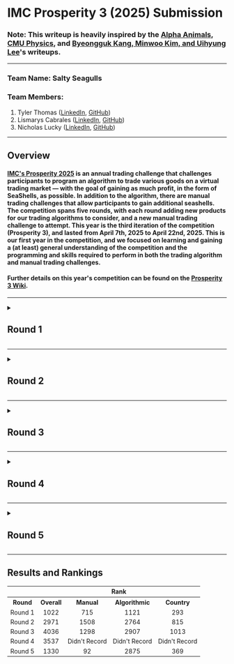 # IMC Prosperity 3 (2025) Submission
### Note: This writeup is heavily inspired by the [Alpha Animals](https://github.com/CarterT27/imc-prosperity-3), [CMU Physics](https://github.com/chrispyroberts/imc-prosperity-3), and [Byeongguk Kang, Minwoo Kim, and Uihyung Lee](https://github.com/pe049395/IMC-Prosperity-2024)'s writeups.
---
### Team Name: Salty Seagulls

### Team Members:
1. Tyler Thomas ([LinkedIn](https://www.linkedin.com/in/tyler-b-thomas/), [GitHub](https://github.com/TylerThomas6))
2. Lismarys Cabrales ([LinkedIn](https://www.linkedin.com/in/lismaryscabrales/), [GitHub](https://github.com/ikozmicx))
3. Nicholas Lucky ([LinkedIn](https://www.linkedin.com/in/nicholas-lucky/), [GitHub](https://github.com/Nicholas-Lucky))
---
## Overview
#### [IMC's Prosperity 2025](https://prosperity.imc.com/) is an annual trading challenge that challenges participants to program an algorithm to trade various goods on a virtual trading market — with the goal of gaining as much profit, in the form of SeaShells, as possible. In addition to the algorithm, there are manual trading challenges that allow participants to gain additional seashells. The competition spans five rounds, with each round adding new products for our trading algorithms to consider, and a new manual trading challenge to attempt. This year is the third iteration of the competition (Prosperity 3), and lasted from April 7th, 2025 to April 22nd, 2025. This is our first year in the competition, and we focused on learning and gaining a (at least) general understanding of the competition and the programming and skills required to perform in both the trading algorithm and manual trading challenges.

#### Further details on this year's competition can be found on the [Prosperity 3 Wiki](https://imc-prosperity.notion.site/Prosperity-3-Wiki-19ee8453a09380529731c4e6fb697ea4).
---
<details>
<summary><h2>Round 1</h2></summary>

### Algorithmic Trading
#### As mentioned in [Round 1 of the wiki](https://imc-prosperity.notion.site/Round-1-19ee8453a09381d18b78cf3c21e5d916), Round 1 introduced us to our first three tradable products: `RAINFOREST_RESIN`, `KELP`, and `SQUID_INK`. These products seem to have varying levels of stability, with `RAINFOREST_RESIN` having relatively stable values, `KELP` having some variation, and `SQUID_INK` having the most volatility of the three products. `RAINFOREST_RESIN` has a position limit of `50`, `KELP` has a position limit of `50`, and `SQUID_INK` has a position limit of `50`.

#### We began with the [IMC_prototype.py](https://github.com/Nicholas-Lucky/IMC-Prosperity-3-Submission/blob/main/IMC_prototype.py) provided to us by Mark Brezina in the IMC Prosperity Discrod server. After learning the logic of the code, we experimented with different thresholds to buy and sell the tradable products. Realizing that our code needed to be adaptable, we attempted to store and track the sell orders that we encountered in a `sell_order_history` dictionary. We also created a `buy_order_history` dictionary to use alongside `sell_order_history` when calculating buy and sell thresholds for `SQUID_INK`, as suggested by Tyler Thomas. For `sell_order_history`, we would append the lowest sell order of the iteration, while we would append the highest buy order of the iteration to `buy_order_history`. These dictionaries could then be converted into strings to be put in `traderData` and converted back to dictionaries at the start of future iterations.

```python
# In round_1.py

# At the start of the Trader class
sell_order_history = {}
buy_order_history = {}

if state.traderData != "":
    order_histories = string_to_list_of_dictionaries(state.traderData)
    sell_order_history = order_histories[0]
    buy_order_history = order_histories[1]

# ...perform calculations

# At the end of the Trader class
newData = []
newData.append(sell_order_history)
newData.append(buy_order_history)

traderData = str(newData)
```

#### In subsequent iterations, we took the average of the sell orders in `sell_order_history` for each product, and used this average as our threshold for buying and selling. For round 1, we actually ended up not using `buy_order_history` for calculating thresholds for `SQUID_INK`, I think because of time constraints.

```python
# In round_1.py

if product == "KELP":
    #acceptable_buy_price = get_average(sell_order_history[product])
    acceptable_sell_price = get_average(sell_order_history[product]) + 3
```

#### We also attempted to add slight offsets for the buy/sell thresholds for some products, which we hoped would allow us to sell a product at a higher price than what we bought the product for. While most of these offsets were hardcoded based on rough estimates for how volatile each product would be, we added an adaptable offset for `SQUID_INK`, as we felt that such an offset would benefit `SQUID_INK` the most due to the product's high volatility. This adaptable offset was calculated by subtracting the 100th most recent sell order from the most recent sell order, dividing the difference by 6, and taking the absolute value. This result was then added to the threshold to sell, with the idea being that:
1. Quickly rising sell orders should raise our threshold to sell, potentially allowing us to sell `SQUID_INK` at higher prices
2. Stagnating sell orders should maintain our threshold to sell as it is
3. Quickly falling sell orders should also raise our threshold to sell, as we would not want to sell `SQUID_INK` at these prices

```python
# In round_1.py

# In hindsight, index_one and index_two probably should've been switched, but it still be fine given the absolute value 
index_one = 0
index_two = 99
if len(sell_order_history[product]) < 100:
    index_two = len(sell_order_history[product]) - 1

sell_offset = (sell_order_history[product][index_one] - sell_order_history[product][index_two]) / 6
if sell_offset < 0:
    sell_offset *= -1

# ...later in the code...
if product == "SQUID_INK":
    # ...
    acceptable_sell_price = sell_order_ave + sell_offset
```

#### For the first iteration of the `Trader` class, we hardcoded many of the thresholds for all three products. We originally wanted these hardcoded values to only be used in the first iteration, however we found that they provided us with more profit when used in future iterations as well. As a result, assuming that the historical data given would reflect on the final submission data (which we later learned is not the case), we ended up sticking with these hardcoded values for many of our thresholds.

```python
# In round_1.py

# "RAINFOREST_RESIN" price, hardcoded for now
acceptable_buy_price = 9999  # Participant should calculate this value
acceptable_sell_price = 10001  # Participant should calculate this value

if product == "SQUID_INK":
    acceptable_buy_price = 1950
    acceptable_sell_price = 1970

elif product == "KELP":
    acceptable_buy_price = 2030
    acceptable_sell_price = 2032

# ...later in the code; we commented out the lines for calculating thresholds
#if product == "RAINFOREST_RESIN":
#acceptable_buy_price = get_average(sell_order_history[product]) - 2
#acceptable_sell_price = get_average(sell_order_history[product]) + 1
```

#### These are the results of our Round 1 algorithm:

![round_1_algorithm_results_1](https://github.com/Nicholas-Lucky/IMC-Prosperity-3-Submission/blob/main/readme_embeds/round_1_algorithm_results_1.gif)
![round_1_algorithm_results_2](https://github.com/Nicholas-Lucky/IMC-Prosperity-3-Submission/blob/main/readme_embeds/round_1_algorithm_results_2.gif)

#### While we did gain profit from our algorithm, we recognized that some of our buy and sell thresholds were still hardcoded for some of the products. As a result, we attempted to make our thresholds and algorithms more adaptable in future rounds.

### Manual Trading
#### As mentioned in [Round 1 of the wiki](https://imc-prosperity.notion.site/Round-1-19ee8453a09381d18b78cf3c21e5d916), the manual trading challenge for Round 1 was a series of currency trades that we needed to. We began with 500,000 SeaShells, with SeaShells as our starting currency, and we needed to trade this initial amount to different currencies before ending with a trade back to SeaShells. We amount we get from trading to another currency is determined by the multiplier of the trade, as determined by:

| Products/Currencies | Snowballs | Pizzas | Silicon Nuggets | SeaShells |
|:-------------------:|:---------:|:------:|:---------------:|:---------:|
| Snowballs           | 1         | 1.45   | 0.52            | 0.72      |
| Pizzas              | 0.7       | 1      | 0.31            | 0.48      |
| Silicon Nuggets     | 1.95      | 3.1    | 1               | 1.49      |
| SeaShells           | 1.34      | 1.98   | 0.64            | 1         |

#### ^^ For example, if we have 500,000 SeaShells and trade to Pizzas, we will receive 500,000 x 1.98 = 990,000 Pizzas

#### Our goal is to perform 5 trades (with the 5th trade being back to SeaShells) that will ideally net us a profit in SeaShells — the general format is shown below. It is worth noting that we are allowed to trade a currency into the same currency (the resulting multiplier would be 1), and we are allowed to trade into a specific currency more than once.

| Initial Currency | Currency to Trade to |
|:----------------:|:--------------------:|
| SeaShells        | product_1            |
| product_1        | product_2            |
| product_2        | product_3            |
| product_3        | product_4            |
| product_4        | SeaShells            |

#### Our work for this round's manual trading can be viewed in [round_1_manual_trading.py](https://github.com/Nicholas-Lucky/IMC-Prosperity-3-Submission/blob/main/round_1/round_1_manual_trading.py). Assuming that the 5th trade will always be to SeaShells, we would essentially have 4 trades, each of which has 4 possible currencies to choose from. As a result, we assumed there would be a maximum of 4<sup>4</sup> = 256 possible "paths" for this challenge. Hence, we felt that it was possible to use brute force to determine the optimal series of trades that would yield the highest number of SeaShells. After fixing errors identified by Tyler Thomas, our round_1_manual_trading.py yielded the following path:

![round_1_manual_code_output](https://github.com/Nicholas-Lucky/IMC-Prosperity-3-Submission/blob/main/readme_embeds/round_1_manual_code_output.jpg)

#### ^^ With a revenue of 544,340.16 SeaShells, and an initial amount of 500,000 SeaShells, our profit from this series of trades would be 544,340.16 - 500,000 = 44,340.16 SeaShells

#### These are the results of our Round 1 manual trading challenge:

![round_1_manual_results_1](https://github.com/Nicholas-Lucky/IMC-Prosperity-3-Submission/blob/main/readme_embeds/round_1_manual_results_1.gif)
![round_1_manual_results_2](https://github.com/Nicholas-Lucky/IMC-Prosperity-3-Submission/blob/main/readme_embeds/round_1_manual_results_2.jpg)
![round_1_manual_results_3](https://github.com/Nicholas-Lucky/IMC-Prosperity-3-Submission/blob/main/readme_embeds/round_1_manual_results_3.jpg)

#### ^^ It seems that the number 1 team in Manual after Round 1, RBQ, also had a profit of 44,340 SeaShells, which supports the claim that we seemed to have submitted the optimal series of trades for Round 1's manual trading challenge.
</details>

---
<details>
<summary><h2>Round 2</h2></summary>

### Algorithmic Trading
#### As mentioned in [Round 2 of the wiki](https://imc-prosperity.notion.site/Round-2-19ee8453a09381a580cdf9c0468e9bc8), Round 2 introduced us to 5 new tradeable products: `CROISSANTS`, `JAMS`, `DJEMBES`, `PICNIC_BASKET1`, and `PICNIC_BASKET2`. `PICNIC_BASKET1` and `PICNIC_BASKET2` are a little different in that they contain multiple products: `PICNIC_BASKET1` contains 6 `CROISSANTS`, 3 `JAMS`, and 1 `DJEMBES`, while `PICNIC_BASKET2` contains 4 `CROISSANTS` and 2 `JAMS`.

#### `CROISSANTS` has a position limit of `250`, `JAMS` has a position limit of `350`, `DJEMBES` has a position limit of `60`, `PICNIC_BASKET1` has a position limit of `60`, and `PICNIC_BASKET2` has a position limit of `100`.

#### We used a similar strategy for the `CROISSANTS`, `JAMS`, and `DJEMBES`, using the average of the `sell_order_history` for our buy and sell offsets alongside some offsets to ideally allow buying at lower prices and selling at higher prices. For the thresholds to sell, we used the same adaptable offset calculations that were used for `SQUID_INK`.

```python
# In round_2.py

if product == "CROISSANTS":
    acceptable_buy_price = get_average(sell_order_history[product]) - 4
    acceptable_sell_price = get_average(sell_order_history[product]) + sell_offset

if product == "DJEMBES":
    acceptable_buy_price = get_average(sell_order_history[product]) - 4
    acceptable_sell_price = get_average(sell_order_history[product]) + sell_offset

if product == "JAMS":
    acceptable_buy_price = get_average(sell_order_history[product]) - 4
    acceptable_sell_price = get_average(sell_order_history[product]) + sell_offset
```

#### We also used a similar strategy for `PICNIC_BASKET1` and `PICNIC_BASKET2`, however, instead of using the `sell_order_history` of `PICNIC_BASKET1` and `PICNIC_BASKET2`, we broke the baskets down into the individual products they contained. The thresholds for `PICNIC_BASKET1` would be calculated by summing the `sell_order_history` average of `CROISSANTS` multiplied by 6, the `sell_order_history` average of `JAMS` multiplied by 3, and the `sell_order_history` average of `DJEMBES`. The thresholds for `PICNIC_BASKET2` would be calculated by summing the `sell_order_history` average of `CROISSANTS` multiplied by 4 and the `sell_order_history` average of `JAMS` multiplied by 2.

```python
# In round_2.py

if product == "PICNIC_BASKET1":
    croissants = (get_average(sell_order_history["CROISSANTS"])) * 6
    jams = (get_average(sell_order_history["JAMS"])) * 3
    djembe = get_average(sell_order_history["DJEMBES"])

    acceptable_buy_price = croissants + jams + djembe - 5
    acceptable_sell_price = acceptable_buy_price + sell_offset

if product == "PICNIC_BASKET2":
    croissants = (get_average(sell_order_history["CROISSANTS"])) * 4
    jams = (get_average(sell_order_history["JAMS"])) * 2

    acceptable_buy_price = croissants + jams - 5
    acceptable_sell_price = acceptable_buy_price + sell_offset
```

#### We also attempted to add "crash detectors" that can be used to warn the algorithm of an incoming crash. We discussed two possible "crash detectors" to implement:
1. If incoming prices for a product are significantly higher than the historical average, be ready to sell everything we have for that product
2. If incoming prices for a product are significantly lower than prices some number of iterations ago (for example, 5 iterations ago), be ready to sell everything we have for that product

#### We decided that our "crash detectors" should follow the first implementation (point 1), as, while recognizing the possibility of missing the potential upsides of continuously rising trends, it would be ideal for our algorithm to be proactive rather than reactive. As a result, we added four conditions to compare incoming prices and, in the event of one of these conditions being true, signal the algorithm to sell all it currently has for a given product.

```python
# In round_2.py

# Condition 1: Sell order is slightly higher than a recent average (small-dip checker)
# Condition 2: Sell order is too high above the historical average (big-dip checker)
# Condition 3: Sell order of PICNIC_BASKET1 and PICNIC_BASKET2 is slightly higher than a recent average (small-dip checker)
# Condition 4: Sell order of DJEMBES is slightly higher than a recent average (small-dip checker)
# Condition 5 (not used): Sell order is too low vs 5 sell orders ago

# ...later in the code...
if ((condition_one or condition_two or condition_three or condition_four or condition_five) and (sell_order_history.get(product) is not None)):
    # Sell everything for that product
```

#### We also attempted to work with the current positions and position limits of the products, however, due to time constraints, we were not able to implement relevant functionality that we found meaningful. We were able to begin implementation to track current positions for our products, and store these values in `traderData` for future iterations.

```python
# In round_2.py

current_positions = {}

if state.traderData != "":
    order_histories = convert_trading_data(state.traderData)
    # ...
    current_positions = order_histories[2]

# ...

position = 0
    if current_positions.get(product) is not None:
        position = current_positions[product]
    else:
        current_positions[product] = 0

# ...

if int(best_bid) > acceptable_sell_price:
    # Sell some of the product
    # ...
    position -= best_bid_amount

# ...

newData = []
# ...
newData.append(current_positions)

# String value holding Trader state data required. 
# It will be delivered as TradingState.traderData on next execution.
traderData = str(newData)
```

#### Regarding the previous products in Round 1, we attempted to make our algorithm more adaptable by uncommenting our `sell_order_history` averages, allowing the buy and sell thresholds of `RAINFOREST_RESIN`, `KELP`, and `SQUID_INK` to be mainly influenced by previous sell orders; we left hardcoded offsets for some of the thresholds, however. We hope that this change will allow our algorithm to perform in more scenarios than if we solely relied on hardcoded values, despite their performance in Round 1.

```python
# In round_2.py

if product == "RAINFOREST_RESIN":
    acceptable_buy_price = get_average(sell_order_history[product]) - 1   # Influenced by sell_order_history, -1 is still hardcoded
    acceptable_sell_price = get_average(sell_order_history[product]) + 1  # Influenced by sell_order_history, -1 is still hardcoded

if product == "KELP":
    acceptable_buy_price = get_average(sell_order_history[product])       # Influenced by sell_order_history
    acceptable_sell_price = get_average(sell_order_history[product]) + 3  # Influenced by sell_order_history, -3 is still hardcoded
```

#### These are the results of our Round 2 algorithm:

![round_2_algorithm_results_1](https://github.com/Nicholas-Lucky/IMC-Prosperity-3-Submission/blob/main/readme_embeds/round_2_algorithm_results_1.gif)
![round_2_algorithm_results_2](https://github.com/Nicholas-Lucky/IMC-Prosperity-3-Submission/blob/main/readme_embeds/round_2_algorithm_results_2.gif)

#### ^^ Currently, we suspect a possible reason for this downward trend in profit could be due to faulty "crash detector" logic or implementation or both.

### Manual Trading
#### As mentioned in [Round 2 of the wiki](https://imc-prosperity.notion.site/Round-2-19ee8453a09381a580cdf9c0468e9bc8), the manual trading challenge for Round 2 presented 10 shipping containers, each of which contains a base amount of 10,000 SeaShells, a set multiplier, and some number of inhabitants — all of which will be used to calculate the final amount of SeaShells. The final amount of SeaShells awarded by a crate will also depend on the percentage of participants who choose the crate. The 10 shipping containers are presented below, with each table element (except the empty elements) representing a crate:

| x80 Multiplier, 6 Inhabitants  | x37 Multiplier, 6 Inhabitants |                               |
|:------------------------------:|:-----------------------------:|:-----------------------------:|
| x10 Multiplier, 1 Inhabitant   | x31 Multiplier, 2 Inhabitants | x17 Multiplier, 1 Inhabitant  |
| x90 Multiplier, 10 Inhabitants | x50 Multiplier, 4 Inhabitants |                               |
| x20 Multiplier, 2 Inhabitants  | x73 Multiplier, 4 Inhabitants | x89 Multiplier, 8 Inhabitants |

#### The formula for the final amount of SeaShells awarded by the crate is as follows:
#### $\text{Final Amount}=\frac{10,000 * \text{Multiplier}}{\text{Inhabitants} + (\text{Participant Pick Percentage} * 100)}$

#### ^^ As an example, if we pick the crate on the top left of the table (x80 Multiplier, 6 Inhabitants). If, at the end of the round, we find that 5% of the participants picked this crate, the amount of SeaShells awarded to us from this crate would be:
#### $\text{Final Amount}=\frac{10,000 * 80}{6 + (0.05 * 100)}=\frac{800,000}{6 + 5}=\frac{800,000}{11}\approx72727.2727\text{ SeaShells}$

#### In this manual trading challenge, we may open up to 2 shipping containers, with the first container being free to pick, and the second container costing an initial fee of 50,000 SeaShells. Our goal is to award ourselves with the most number of SeaShells possible from these crates.

#### Given that the first crate is free to pick, we focused on the possibility of picking a second crate, which is riskier due to its initial 50,000 SeaShell fee. In order for a second crate to be profitable, the final amount of SeaShells it awards to us would need to have at least 50,000 to offset the initial fee. In other words:
#### $\frac{10,000 * \text{Multiplier}}{\text{Inhabitants} + (\text{Participant Pick Percentage} * 100)}\ge50,000$

#### Rearranging the equation gives us:
#### $10,000 * \frac{\text{Multiplier}}{\text{Inhabitants} + (\text{Participant Pick Percentage} * 100)}\ge50,000$
#### $\frac{\text{Multiplier}}{\text{Inhabitants} + (\text{Participant Pick Percentage} * 100)}\ge\frac{50,000}{10,000}$
#### $\frac{\text{Multiplier}}{\text{Inhabitants} + (\text{Participant Pick Percentage} * 100)}\ge5$

#### We interpreted this to mean that the initial multiplier of the crate will be divided by the sum of the number of inhabitants and the participant pick percentage. This quotient will be the "final multiplier" that multiplies with the crate's base amount of 10,000 SeaShells to get the final amount of SeaShells awarded. As a result, we would want the "final multiplier" of the second crate to be greater than or equal to 5 to offset the initial fee of 50,000 SeaShells.

#### With all variables given to us except for the participant pick percentage, we can calculate the maximum participant pick percentage allowed for a crate to have a "final multiplier" of 5. Using [round_2_manual_trading.py](https://github.com/Nicholas-Lucky/IMC-Prosperity-3-Submission/blob/main/round_2/round_2_manual_trading.py), we found the following maximums for the crates:

![round_2_manual_code_output](https://github.com/Nicholas-Lucky/IMC-Prosperity-3-Submission/blob/main/readme_embeds/round_2_manual_code_output.jpg)
#### ^^ It is worth noting that adding these percentages up yields 58.4%, meaning that it is highly likely that most, if not all, of these crates will not be profitable as a second choice, depending on how the other 41.6% of crate picks are distributed.

#### After some discussion, we eventually decided to pick 2 crates, well aware of the risks of a second crate:
1. x80 Multiplier, 6 Inhabitants
2. x31 Multiplier, 2 Inhabitants

#### We chose the (x80 Multiplier, 6 Inhabitants) crate because we assume more participants would choose the (x90 Multiplier, 10 Inhabitants), (x89 Multiplier, 8 Inhabitants), and (x73 Multiplier, 4 Inhabitants) crates. Hence, we hoped that the maximum participant pick percentage of 10% was feasible. We chose the (x31 Multiplier, 2 Inhabitants) crate because we wanted to pick a crate that had a lower multiplier, and we guessed that the (x10 Multiplier, 1 Inhabitant), (x20 Multiplier, 2 Inhabitants), (x17 Multiplier, 1 Inhabitant), (x37 Multiplier, 3 Inhabitants), and (x50 Multiplier, 4 Inhabitants) crates would have their maximum participant pick percentages exceeded.

#### These are the results of our Round 2 manual trading challenge:

![round_2_manual_results_1](https://github.com/Nicholas-Lucky/IMC-Prosperity-3-Submission/blob/main/readme_embeds/round_2_manual_results_1.gif)
![round_2_manual_results_2](https://github.com/Nicholas-Lucky/IMC-Prosperity-3-Submission/blob/main/readme_embeds/round_2_manual_results_2.jpg)

#### Both of our crates awarded us with around 33,000 to 34,000 SeaShells each. With an initial fee of 50,000 SeaShells for the second crate, it seems that we would have finished the manual trading challenge with more SeaShells if we had only chosen one crate. It is also worth nothing that the final distribution of crate picks was provided to us in [Round 4 of the wiki](https://imc-prosperity.notion.site/Round-4-19ee8453a0938112aa5fd7f0d060ffe6):

![round_2_manual_results_3](https://github.com/Nicholas-Lucky/IMC-Prosperity-3-Submission/blob/main/readme_embeds/round_2_manual_results_3.jpg)

#### ^^ Only the (x10 Multiplier, 1 Inhabitant) and (x20 Multiplier, 2 Inhabitants) crates ended up being profitable as second choices, which we did not expect, as we assumed that they would have had enough picks to have their maximum participant pick percentages exceeded; overall, these crates seemed to risky for us to choose at the time, so a more likely change we could have made to increase our profit is to only choose one crate and forgo the second crate and the 50,000 SeaShell fee.

</details>

---
<details>
<summary><h2>Round 3</h2></summary>

### Algorithmic Trading
#### As mentioned in [Round 3 of the wiki](https://imc-prosperity.notion.site/Round-3-19ee8453a093811082dbcdd1f6c1cd0f), Round 3 introduced us to the following six tradable products: `VOLCANIC_ROCK_VOUCHER_9500`, `VOLCANIC_ROCK_VOUCHER_9750`, `VOLCANIC_ROCK_VOUCHER_10000`, `VOLCANIC_ROCK_VOUCHER_10250`, `VOLCANIC_ROCK_VOUCHER_10500`, and `VOLCANIC_ROCK`. `VOLCANIC_ROCK_VOUCHER_9500`, `VOLCANIC_ROCK_VOUCHER_9750`, `VOLCANIC_ROCK_VOUCHER_10000`, `VOLCANIC_ROCK_VOUCHER_10250`, and `VOLCANIC_ROCK_VOUCHER_10500` are vouchers that grant us the ability to buy `VOLCANIC_ROCK` at a given price; this price is called the strike price, which we guessed meant that, for example, `VOLCANIC_ROCK_VOUCHER_9500` allows us to buy `VOLCANIC_ROCK` at 9,500 SeaShells. These vouchers also have expiration dates, however it seems that their expiration dates outlast all 5 rounds of the IMC Prosperity 3 competition, meaning that we do not need to worry about expiration dates for this year's competition; expiration dates may ceratinly be a factor in next year's competition, however.

#### The position limit for `VOLCANIC_ROCK` is `400`, the position limit for `VOLCANIC_ROCK_VOUCHER_9500` is `200`, the position limit for `VOLCANIC_ROCK_VOUCHER_9750` is `200`, the position limit for `VOLCANIC_ROCK_VOUCHER_10000` is `200`, the position limit for `VOLCANIC_ROCK_VOUCHER_10250` is `200`, the position limit for `VOLCANIC_ROCK_VOUCHER_10500` is `200`.

#### Info on what we did

### Manual Trading
#### Info on manual round

#### Info on what we did
</details>

---
<details>
<summary><h2>Round 4</h2></summary>

### Algorithmic Trading
#### Info on algo round

#### Info on what we did

### Manual Trading
#### Info on manual round

#### Info on what we did
</details>

---
<details>
<summary><h2>Round 5</h2></summary>

### Algorithmic Trading
#### Info on algo round

#### Info on what we did

### Manual Trading
#### Info on manual round

#### Info on what we did
</details>

---
## Results and Rankings
<table>
    <tr align="center">
        <th></th>
        <th colspan="4">Rank</th>
    </tr>
    <tr align="center">
        <th>Round</th>
        <th>Overall</th>
        <th>Manual</th>
        <th>Algorithmic</th>
        <th>Country</th>
    </tr>
    <tr align="center">
        <td>Round 1</td>
        <td>1022</td>
        <td>715</td>
        <td>1121</td>
        <td>293</td>
    </tr>
    <tr align="center">
        <td>Round 2</td>
        <td>2971</td>
        <td>1508</td>
        <td>2764</td>
        <td>815</td>
    </tr>
    <tr align="center">
        <td>Round 3</td>
        <td>4036</td>
        <td>1298</td>
        <td>2907</td>
        <td>1013</td>
    </tr>
    <tr align="center">
        <td>Round 4</td>
        <td>3537</td>
        <td>Didn't Record</td>
        <td>Didn't Record</td>
        <td>Didn't Record</td>
    </tr>
    <tr align="center">
        <td>Round 5</td>
        <td>1330</td>
        <td>92</td>
        <td>2875</td>
        <td>369</td>
    </tr>
</table>
